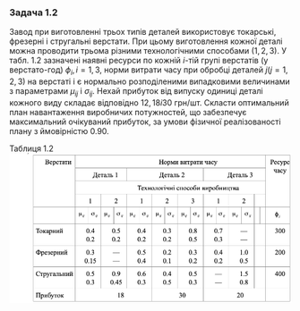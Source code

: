 ### Задача 1.2

Завод при виготовленні трьох типів деталей використовує токарські, фрезерні і стругальні верстати. При цьому виготовлення кожної деталі можна проводити трьома різними технологічними способами $(1, 2, 3)$. У табл. 1.2 зазначені наявні ресурси по кожній $i$-тій групі верстатів (у верстато-год) $\phi_i, i=1,3$, норми витрати часу при обробці деталей $j (j=1, 2, 3)$ на верстаті і є нормально розподіленими випадковими величинами з параметрами  $\mu_{ij}$ і $\sigma_{ij}$. Нехай прибуток від випуску одиниці деталі кожного виду складає відповідно $12, 18 і 30$ грн/шт. 
Скласти оптимальний план навантаження виробничих потужностей, що забезпечує максимальний очікуваний прибуток, за умови фізичної реалізованості плану з ймовірністю 0.90.

Таблиця 1.2
![](./img.png)